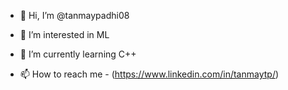 - 👋 Hi, I’m @tanmaypadhi08
- 👀 I’m interested in ML
- 🌱 I’m currently learning C++

- 📫 How to reach me  - (https://www.linkedin.com/in/tanmaytp/)

<!---
tanmaypadhi08/tanmaypadhi08 is a ✨ special ✨ repository because its `README.md` (this file) appears on your GitHub profile.
You can click the Preview link to take a look at your changes.
--->
